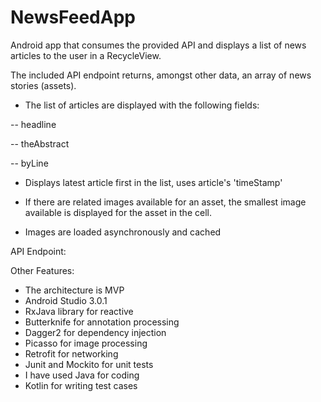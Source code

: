 # NewsFeedApp
Android app that consumes the provided API and displays a list of news articles to the user in a RecycleView. 

The included API endpoint returns, amongst other data, an array of news stories (assets).

* The list of articles are displayed with the following fields:

-- headline

-- theAbstract

-- byLine

* Displays latest article first in the list, uses article's 'timeStamp'

* If there are related images available for an asset, the smallest image available is displayed for the asset in the cell.

* Images are loaded asynchronously and cached

API Endpoint:

Other Features:
* The architecture is MVP
* Android Studio 3.0.1
* RxJava library for reactive 
* Butterknife for annotation processing
* Dagger2 for dependency injection
* Picasso for image processing
* Retrofit for networking
* Junit and Mockito for unit tests
* I have used Java for coding 
* Kotlin for writing test cases
